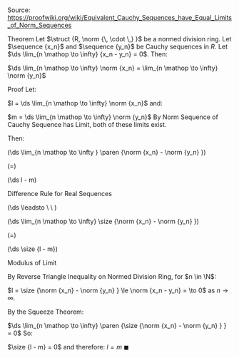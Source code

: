 # 

Source: https://proofwiki.org/wiki/Equivalent_Cauchy_Sequences_have_Equal_Limits_of_Norm_Sequences

Theorem
Let $\struct {R, \norm {\, \cdot \,} }$ be a normed division ring.
Let $\sequence {x_n}$ and $\sequence {y_n}$ be Cauchy sequences in $R$.
Let $\ds \lim_{n \mathop \to \infty} {x_n - y_n} = 0$.
Then:

$\ds \lim_{n \mathop \to \infty} \norm {x_n} = \lim_{n \mathop \to \infty} \norm {y_n}$


Proof
Let:

$l = \ds \lim_{n \mathop \to \infty} \norm {x_n}$
and:

$m = \ds \lim_{n \mathop \to \infty} \norm {y_n}$
By Norm Sequence of Cauchy Sequence has Limit, both of these limits exist.

Then:














\(\ds \lim_{n \mathop \to \infty } \paren {\norm {x_n} - \norm {y_n} }\)

\(=\)







\(\ds l - m\)





Difference Rule for Real Sequences








\(\ds \leadsto \ \ \)





\(\ds \lim_{n \mathop \to \infty} \size {\norm {x_n} - \norm {y_n} }\)

\(=\)







\(\ds \size {l - m}\)





Modulus of Limit



By Reverse Triangle Inequality on Normed Division Ring, for $n \in \N$:

$l = \size {\norm {x_n} - \norm {y_n} } \le \norm {x_n - y_n} = \to 0$
as $n \to \infty$.

By the Squeeze Theorem:

$\ds \lim_{n \mathop \to \infty} \paren {\size {\norm {x_n} - \norm {y_n} } } = 0$
So:

$\size {l - m} = 0$
and therefore:
$l = m$
$\blacksquare$





